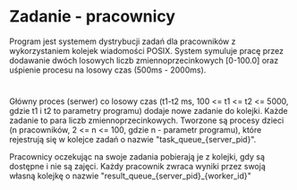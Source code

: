 # Zadanie - pracownicy
Program jest systemem dystrybucji zadań dla pracowników z wykorzystaniem kolejek wiadomości POSIX.
System symuluje pracę przez dodawanie dwóch losowych liczb zmiennoprzecinkowych [0-100.0] oraz uśpienie procesu na losowy czas (500ms - 2000ms).
# 
Główny proces (serwer) co losowy czas (t1-t2 ms, 100 <= t1 <= t2 <= 5000, gdzie t1 i t2 to parametry programu) dodaje nowe zadanie do kolejki. Każde zadanie to para liczb zmiennoprzecinkowych. 
Tworzone są procesy dzieci (n pracowników, 2 <= n <= 100, gdzie n - parametr programu), które rejestrują się w kolejce zadań o nazwie "task_queue_{server_pid}".

Pracownicy oczekując na swoje zadania pobierają je z kolejki, gdy są dostępne i nie są zajęci. Każdy pracownik zwraca wyniki przez swoją własną kolejkę o nazwie "result_queue_{server_pid}_{worker_id}"
